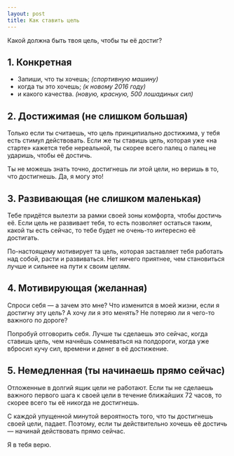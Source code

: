 ```yaml
---
layout: post
title: Как ставить цель
---
```


Какой должна быть твоя цель, чтобы ты её достиг?

## 1. Конкретная

* Запиши, что ты хочешь; _(спортивную машину)_
* когда ты это хочешь; _(к новому 2016 году)_
* и какого качества. _(новую, красную, 500 лошадиных сил)_

## 2. Достижимая (не слишком большая)

Только если ты считаешь, что цель принципиально достижима, у тебя есть стимул действовать. Если же ты ставишь цель, которая уже «на старте» кажется тебе нереальной, ты скорее всего палец о палец не ударишь, чтобы её достичь.

Ты не можешь знать точно, достигнешь ли этой цели, но веришь в то, что достигнешь. Да, я могу это!

## 3. Развивающая (не слишком маленькая)

Тебе придётся вылезти за рамки своей зоны комфорта, чтобы достичь её. Если цель не развивает тебя, то есть позволяет остаться таким, какой ты есть сейчас, то тебе будет не очень-то интересно её достигать.

По-настоящему мотивирует та цель, которая заставляет тебя работать над собой, расти и развиваться. Нет ничего приятнее, чем становиться лучше и сильнее на пути к своим целям.

## 4. Мотивирующая (желанная)

Спроси себя — а зачем это мне? Что изменится в моей жизни, если я достигну эту цель? А хочу ли я это менять? Не потеряю ли я чего-то важного по дороге?

Попробуй отговорить себя. Лучше ты сделаешь это сейчас, когда ставишь цель, чем начнёшь сомневаться на полдороги, когда уже вбросил кучу сил, времени и денег в её достижение.

## 5. Немедленная (ты начинаешь прямо сейчас)

Отложенные в долгий ящик цели не работают. Если ты не сделаешь важного первого шага к своей цели в течение ближайших 72 часов, то скорее всего ты её никогда не достигнешь.

С каждой упущенной минутой вероятность того, что ты достигнешь своей цели, падает. Поэтому, если ты действительно хочешь её достичь — начинай действовать прямо сейчас.

Я в тебя верю.